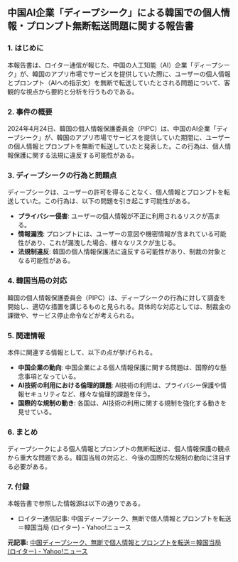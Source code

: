 ## 中国AI企業「ディープシーク」による韓国での個人情報・プロンプト無断転送問題に関する報告書

### 1. はじめに

本報告書は、ロイター通信が報じた、中国の人工知能（AI）企業「ディープシーク」が、韓国のアプリ市場でサービスを提供していた際に、ユーザーの個人情報とプロンプト（AIへの指示文）を無断で転送していたとされる問題について、客観的な視点から要約と分析を行うものである。

### 2. 事件の概要

2024年4月24日、韓国の個人情報保護委員会（PIPC）は、中国のAI企業「ディープシーク」が、韓国のアプリ市場でサービスを提供していた期間に、ユーザーの個人情報とプロンプトを無断で転送していたと発表した。この行為は、個人情報保護に関する法規に違反する可能性がある。

### 3. ディープシークの行為と問題点

ディープシークは、ユーザーの許可を得ることなく、個人情報とプロンプトを転送していた。この行為は、以下の問題を引き起こす可能性がある。

* **プライバシー侵害**: ユーザーの個人情報が不正に利用されるリスクが高まる。
* **情報漏洩**: プロンプトには、ユーザーの意図や機密情報が含まれている可能性があり、これが漏洩した場合、様々なリスクが生じる。
* **法規制違反**: 韓国の個人情報保護法に違反する可能性があり、制裁の対象となる可能性がある。

### 4. 韓国当局の対応

韓国の個人情報保護委員会（PIPC）は、ディープシークの行為に対して調査を開始し、適切な措置を講じるものと見られる。具体的な対応としては、制裁金の課徴や、サービス停止命令などが考えられる。

### 5. 関連情報

本件に関連する情報として、以下の点が挙げられる。

* **中国企業の動向**: 中国企業による個人情報保護に関する問題は、国際的な懸念事項となっている。
* **AI技術の利用における倫理的課題**: AI技術の利用は、プライバシー保護や情報セキュリティなど、様々な倫理的課題を伴う。
* **国際的な規制の動き**: 各国は、AI技術の利用に関する規制を強化する動きを見せている。

### 6. まとめ

ディープシークによる個人情報とプロンプトの無断転送は、個人情報保護の観点から重大な問題である。韓国当局の対応と、今後の国際的な規制の動向に注目する必要がある。

### 7. 付録

本報告書で参照した情報源は以下の通りである。

* ロイター通信記事: 中国ディープシーク、無断で個人情報とプロンプトを転送＝韓国当局 (ロイター) - Yahoo!ニュース



**元記事:** [中国ディープシーク、無断で個人情報とプロンプトを転送＝韓国当局 (ロイター) - Yahoo!ニュース](https://news.yahoo.co.jp/articles/dc7136917d08cb25fb21eaca2a72e91a16b69d15/images/000)